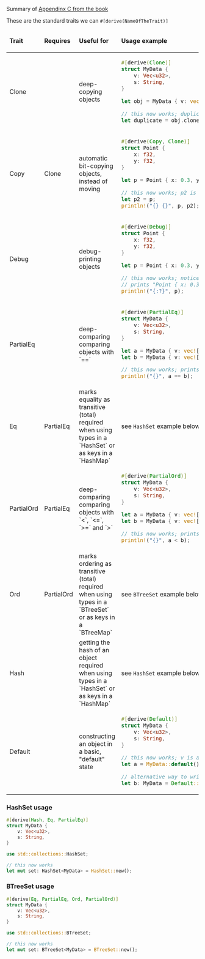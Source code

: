 Summary of [Appendinx C from the book](https://doc.rust-lang.org/book/appendix-03-derivable-traits.html)

These are the standard traits we can `#[derive(NameOfTheTrait)]`

<table>
<thead><tr>

<td>

**Trait**

</td>
<td>

**Requires**

</td>
<td>

**Useful for**

</td>
<td>

**Usage example**

</td>

</tr></thead>
<tbody>

<tr>
<td>
Clone
</td>
<td>

</td>
<td>
deep-copying objects
</td>
<td>

```rust
#[derive(Clone)]
struct MyData {
    v: Vec<u32>,
    s: String,
}

let obj = MyData { v: vec![1,2,3], s: "abcd".into() };

// this now works; duplicate is a deep copy
let duplicate = obj.clone();
```

</td>
</tr>

<tr>
<td>
Copy
</td>
<td>
Clone
</td>
<td>
automatic bit-copying objects, instead of moving
</td>
<td>

```rust
#[derive(Copy, Clone)]
struct Point {
    x: f32,
    y: f32,
}

let p = Point { x: 0.3, y: 0.67 };

// this now works; p2 is a copy, p was not moved
let p2 = p;
println!("{} {}", p, p2);
```

</td>
</tr>

<tr>
<td>
Debug
</td>
<td>

</td>
<td>
debug-printing objects
</td>
<td>

```rust
#[derive(Debug)]
struct Point {
    x: f32,
    y: f32,
}

let p = Point { x: 0.3, y: 0.67 };

// this now works; notice the {:?} debug-format
// prints "Point { x: 0.3, y: 0.67 }"
println!("{:?}", p);
```

</td>
</tr>

<tr>
<td>
PartialEq
</td>
<td>

</td>
<td>
deep-comparing comparing objects with `==`
</td>
<td>

```rust
#[derive(PartialEq)]
struct MyData {
    v: Vec<u32>,
    s: String,
}

let a = MyData { v: vec![1,2,3], s: "abcd".into() };
let b = MyData { v: vec![1,2,3], s: "xyzw".into() };

// this now works; prints "false"
println!("{}", a == b);
```

</td>
</tr>

<tr>
<td>
Eq
</td>
<td>
PartialEq
</td>
<td>
marks equality as transitive (total)
required when using types in a `HashSet` or as keys in a `HashMap`
</td>
<td>

see `HashSet` example below

</td>
</tr>

<tr>
<td>
PartialOrd
</td>
<td>
PartialEq
</td>
<td>
deep-comparing comparing objects with `<`, `<=`, `>=` and `>`
</td>
<td>

```rust
#[derive(PartialOrd)]
struct MyData {
    v: Vec<u32>,
    s: String,
}

let a = MyData { v: vec![1,2,3], s: "abcd".into() };
let b = MyData { v: vec![1,2,3], s: "xyzw".into() };

// this now works; prints "true"
println!("{}", a < b);
```

</td>
</tr>

</td>
</tr>

<tr>
<td>
Ord
</td>
<td>
PartialOrd
</td>
<td>
marks ordering as transitive (total)
required when using types in a `BTreeSet` or as keys in a `BTreeMap`
</td>
<td>

see `BTreeSet` example below

</td>
</tr>

<tr>
<td>
Hash
</td>
<td>

</td>
<td>
getting the hash of an object
required when using types in a `HashSet` or as keys in a `HashMap`
</td>
<td>

see `HashSet` example below

</td>
</tr>

<tr>
<td>
Default
</td>
<td>

</td>
<td>
constructing an object in a basic, "default" state
</td>
<td>

```rust
#[derive(Default)]
struct MyData {
    v: Vec<u32>,
    s: String,
}

// this now works; v is an empty Vec, and s is an empty String
let a = MyData::default();

// alternative way to write
let b: MyData = Default::default();
```

</td>
</tr>


</tbody>
</table>

### HashSet usage

```rust
#[derive(Hash, Eq, PartialEq)]
struct MyData {
    v: Vec<u32>,
    s: String,
}

use std::collections::HashSet;

// this now works
let mut set: HashSet<MyData> = HashSet::new();
```

### BTreeSet usage

```rust
#[derive(Eq, PartialEq, Ord, PartialOrd)]
struct MyData {
    v: Vec<u32>,
    s: String,
}

use std::collections::BTreeSet;

// this now works
let mut set: BTreeSet<MyData> = BTreeSet::new();
```
